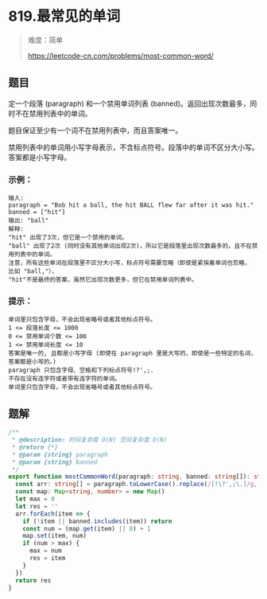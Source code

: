 # 819.最常见的单词

> 难度：简单
>
> https://leetcode-cn.com/problems/most-common-word/

## 题目

定一个段落 (paragraph) 和一个禁用单词列表 (banned)。返回出现次数最多，同时不在禁用列表中的单词。

题目保证至少有一个词不在禁用列表中，而且答案唯一。

禁用列表中的单词用小写字母表示，不含标点符号。段落中的单词不区分大小写。答案都是小写字母。

### 示例：

```
输入:
paragraph = "Bob hit a ball, the hit BALL flew far after it was hit."
banned = ["hit"]
输出: "ball"
解释:
"hit" 出现了3次，但它是一个禁用的单词。
"ball" 出现了2次 (同时没有其他单词出现2次)，所以它是段落里出现次数最多的，且不在禁用列表中的单词。
注意，所有这些单词在段落里不区分大小写，标点符号需要忽略（即使是紧挨着单词也忽略， 比如 "ball,"），
"hit"不是最终的答案，虽然它出现次数更多，但它在禁用单词列表中。
```

### 提示：

```
单词里只包含字母，不会出现省略号或者其他标点符号。
1 <= 段落长度 <= 1000
0 <= 禁用单词个数 <= 100
1 <= 禁用单词长度 <= 10
答案是唯一的, 且都是小写字母 (即使在 paragraph 里是大写的，即使是一些特定的名词，答案都是小写的。)
paragraph 只包含字母、空格和下列标点符号!?',;.
不存在没有连字符或者带有连字符的单词。
单词里只包含字母，不会出现省略号或者其他标点符号。
```

## 题解

```ts
/**
 * @description: 时间复杂度 O(N) 空间复杂度 O(N)
 * @return {*}
 * @param {string} paragraph
 * @param {string} banned
 */
export function mostCommonWord(paragraph: string, banned: string[]): string {
  const arr: string[] = paragraph.toLowerCase().replace(/[!\?',;\.]/g, ' ').split(' ')
  const map: Map<string, number> = new Map()
  let max = 0
  let res = ''
  arr.forEach(item => {
    if (!item || banned.includes(item)) return
    const num = (map.get(item) || 0) + 1
    map.set(item, num)
    if (num > max) {
      max = num
      res = item
    }
  })
  return res
}
```

